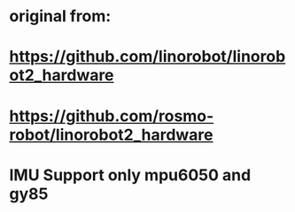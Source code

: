 # original from:
# https://github.com/linorobot/linorobot2_hardware
# https://github.com/rosmo-robot/linorobot2_hardware
# IMU Support only mpu6050 and gy85
